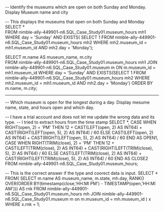 
-- Identify the museums which are open on both Sunday and Monday. Display Museum name and city

-- This displays the museums that open on both Sunday and Monday
SELECT 
    *    
FROM
    nimble-ally-449901-n6.SQL_Case_Study01.museum_hours mh1
WHERE day = 'Sunday' AND EXISTS(
    SELECT 1 FROM nimble-ally-449901-n6.SQL_Case_Study01.museum_hours mh2
        WHERE mh2.museum_id = mh1.museum_id AND mh2.day = 'Monday'); 

SELECT 
    m.name AS museum_name,
    m.city    
FROM
    nimble-ally-449901-n6.SQL_Case_Study01.museum_hours mh1
JOIN nimble-ally-449901-n6.SQL_Case_Study01.museum m ON m.museum_id = mh1.museum_id
WHERE day = 'Sunday' AND EXISTS(SELECT 1 FROM nimble-ally-449901-n6.SQL_Case_Study01.museum_hours mh2
        WHERE mh2.museum_id = mh1.museum_id AND mh2.day = 'Monday')
ORDER BY m.name, m.city;   

------------------------------------------------------------------------------------------------

-- Which museum is open for the longest during a day. Display mesume name, state, and hours open and which day.

-- I have a trial account and does not let me update the wrong data and its type.
-- I tried to extract hours from the time stamp
SELECT 
  *,
  CASE
    WHEN RIGHT(open, 2) = 'PM' THEN 
      12 + CAST(LEFT(open, 2) AS INT64) + CAST(RIGHT(LEFT(open, 5), 2) AS INT64) / 60
    ELSE 
      CAST(LEFT(open, 2) AS INT64) + CAST(RIGHT(LEFT(open, 5), 2) AS INT64) / 60
  END AS OPEN1,
  CASE
    WHEN RIGHT(TRIM(close), 2) = 'PM' THEN 
      12 + CAST(LEFT(TRIM(close), 2) AS INT64) + CAST(RIGHT(LEFT(TRIM(close), 5), 2) AS INT64) / 60
    ELSE 
      CAST(LEFT(TRIM(close), 2) AS INT64) + CAST(RIGHT(LEFT(TRIM(close), 5), 2) AS INT64) / 60
  END AS CLOSE2
FROM nimble-ally-449901-n6.SQL_Case_Study01.museum_hours;

-- This is the correct answer if the type and coorect data is input.
SELECT * FROM(
  SELECT m.name AS museum_name, m.state, mh.day,
  RANK() OVER(ORDER BY(timestamp(close,'HH:MI PM') - TIMESTAMP(open,'HH:MI AM'))) AS rnk
FROM nimble-ally-449901-n6.SQL_Case_Study01.museum_hours mh
JOIN nimble-ally-449901-n6.SQL_Case_Study01.museum m on m.museum_id = mh.museum_id ) x
WHERE x.rnk = 1;
